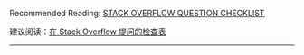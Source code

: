 Recommended Reading: [STACK OVERFLOW QUESTION CHECKLIST](http://tinyurl.com/stack-checklist)

建议阅读：[在 Stack Overflow 提问的检查表](http://t.cn/R5tOIdv)

---